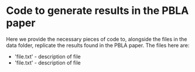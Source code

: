 # Code to generate results in the PBLA paper

Here we provide the necessary pieces of code to, alongside the files in the data folder, replicate the results found in the PBLA paper. 
The files here are:

* 'file.txt' - description of file
* 'file.txt' - description of file
